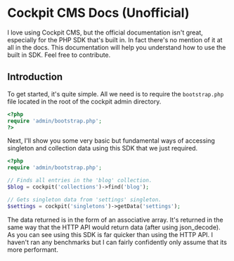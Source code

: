 # Cockpit CMS Docs (Unofficial)
I love using Cockpit CMS, but the official documentation isn't great, especially for the PHP SDK that's built in. In fact there's no mention of it at all in the docs. This documentation will help you understand how to use the built in SDK. Feel free to contribute.

## Introduction
To get started, it's quite simple. All we need is to require the `bootstrap.php` file located in the root of the cockpit admin directory.

```php
<?php 
require 'admin/bootstrap.php';
?>
```
Next, I'll show you some very basic but fundamental ways of accessing singleton and collection data using this SDK that we just required.
```php
<?php
require 'admin/bootstrap.php';

// Finds all entries in the 'blog' collection.
$blog = cockpit('collections')->find('blog');

// Gets singleton data from 'settings' singleton.
$settings = cockpit('singletons')->getData('settings');
```

The data returned is in the form of an associative array. It's returned in the same way that the HTTP API would return data (after using json_decode). As you can see using this SDK is far quicker than using the HTTP API. I haven't ran any benchmarks but I can fairly confidently only assume that its more performant.
